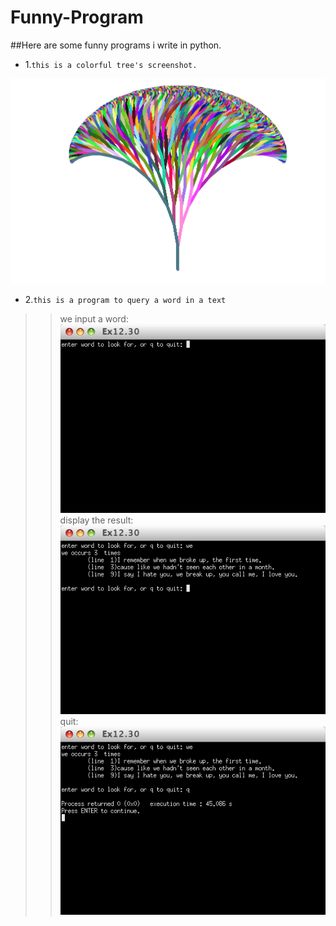 # Funny-Program
##Here are some funny programs i write in python.

* 1.`this is a colorful tree's screenshot.`


![image](https://github.com/Soyn/Funny-Program/raw/master/screenshots/ColorfulTree.png)

* 2.`this is a program to query a word in a text`<br>
>>we input a word:<br>
![image](https://github.com/Soyn/Funny-Program/raw/master/screenshots/Wait2Input.png)<br>
>>display the result:<br>
![image](https://github.com/Soyn/Funny-Program/raw/master/screenshots/GetInput.png)<br>
>>quit:<br>
![image](https://github.com/Soyn/Funny-Program/raw/master/screenshots/Quit.png)
